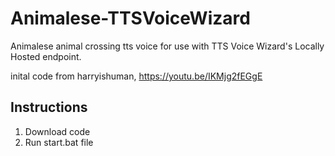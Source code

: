 # Animalese-TTSVoiceWizard
Animalese animal crossing tts voice for use with TTS Voice Wizard's Locally Hosted endpoint.

inital code from harryishuman, https://youtu.be/IKMjg2fEGgE 

## Instructions
1. Download code
2. Run start.bat file
